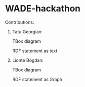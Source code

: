# WADE-hackathon

Contributions:
1. Tatu Georgian:

    TBox diagram
    
    RDF statement as text
2. Lionte Bogdan:

    TBox diagram
    
    RDF statement as Graph
